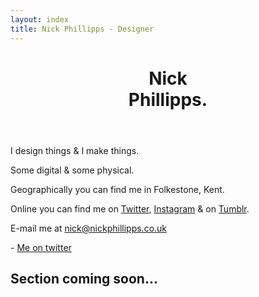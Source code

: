 ```yaml
---
layout: index
title: Nick Phillipps - Designer
---
```


<div id="main">
<header id="header">
			<h1>Nick <br/>Phillipps.</h1>
</header>
		<section id="what">
		<p>I design things & I make things.</p>
		<p>Some digital & some physical.</p>
		</section>
		<section id="where">
			<p>Geographically you can find me in Folkestone, Kent.</p>
			<p>Online you can find me on <a href="https://twitter.com/nickphillipps">Twitter</a>, <a href="http://instagram.com/nickphillipps">Instagram</a> & on <a href="http://nickphillipps.tumblr.com/">Tumblr</a>.</p>
		</section>	
		<aside>
			<p>E-mail me at <a href="mailto:nick@nickphillipps.co.uk">nick@nickphillipps.co.uk</a></p>
		</aside>
</div>
 <section id="instafeed">
 </section>
 <section id="twitter">
 	<span id="tweeter"></span>
 	<span class="citation">- <a href="https://twitter.com/NickPhillipps">Me on twitter</a></span>
 </section>
 <section id="post">
	<h2> Section coming soon...</h2>
 </section>


